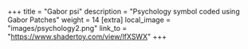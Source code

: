 +++
title = "Gabor psi"
description = "Psychology symbol coded using Gabor Patches"
weight = 14
[extra]
local_image = "images/psychology2.png"
link_to = "https://www.shadertoy.com/view/lfXSWX"
+++